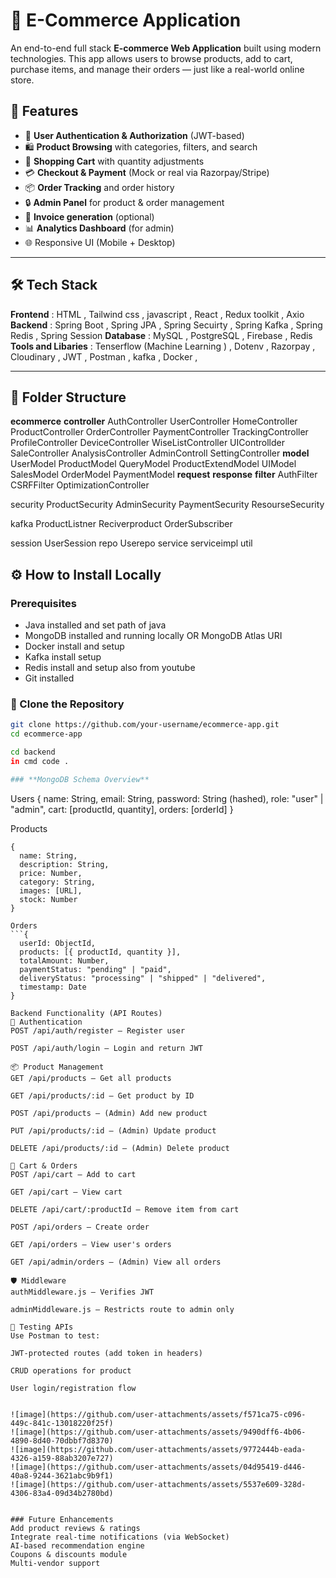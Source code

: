 # 🛒 E-Commerce Application
An end-to-end full stack **E-commerce Web Application** built using modern technologies. This app allows users to browse products, add to cart, purchase items, and manage their orders — just like a real-world online store.

## 📌 Features
- 👤 **User Authentication & Authorization** (JWT-based)
- 🛍️ **Product Browsing** with categories, filters, and search
- 🛒 **Shopping Cart** with quantity adjustments
- 💳 **Checkout & Payment** (Mock or real via Razorpay/Stripe)
- 📦 **Order Tracking** and order history
- 🔒 **Admin Panel** for product & order management
- 🧾 **Invoice generation** (optional)
- 📊 **Analytics Dashboard** (for admin)
- 🌐 Responsive UI (Mobile + Desktop)

- ---

## 🛠️ Tech Stack
**Frontend** : HTML , Tailwind css , javascript , React , Redux toolkit , Axio
**Backend** : Spring Boot , Spring JPA , Spring Secuirty , Spring Kafka , Spring Redis , Spring Session
**Database** : MySQL , PostgreSQL , Firebase , Redis
**Tools and Libaries** : Tenserflow (Machine Learning ) , Dotenv , Razorpay , Cloudinary , JWT , Postman , kafka , Docker , 

---

## 🧩 Folder Structure
**ecommerce**
  **controller**
    AuthController
    UserController
    HomeController
    ProductController
    OrderController
    PaymentController
    TrackingController
    ProfileController
    DeviceController
    WiseListController
    UIControllder
    SaleController
    AnalysisController
    AdminControll
    SettingController
  **model**
    UserModel
    ProductModel
    QueryModel
    ProductExtendModel
    UIModel
    SalesModel
    OrderModel
    PaymentModel
  **request**
  **response**
  **filter**
     AuthFilter
     CSRFFilter
     OptimizationController
     
  security
     ProductSecurity
     AdminSecurity
     PaymentSecurity
     ResourseSecurity
     
  kafka
    ProductListner
    Reciverproduct
    OrderSubscriber
  
  session
     UserSession
  repo
    Userepo
  service
  serviceimpl
  util




## ⚙️ How to Install Locally

### Prerequisites

-  Java installed and set path of java
- MongoDB installed and running locally OR MongoDB Atlas URI
- Docker install and setup
- Kafka install setup
- Redis install and setup also from youtube
- Git installed


### 🔽 Clone the Repository

```bash
git clone https://github.com/your-username/ecommerce-app.git
cd ecommerce-app

cd backend
in cmd code .

### **MongoDB Schema Overview**
```
Users
{
  name: String,
  email: String,
  password: String (hashed),
  role: "user" | "admin",
  cart: [productId, quantity],
  orders: [orderId]
}

Products
```
{
  name: String,
  description: String,
  price: Number,
  category: String,
  images: [URL],
  stock: Number
}

Orders
```{
  userId: ObjectId,
  products: [{ productId, quantity }],
  totalAmount: Number,
  paymentStatus: "pending" | "paid",
  deliveryStatus: "processing" | "shipped" | "delivered",
  timestamp: Date
}

Backend Functionality (API Routes)
📌 Authentication
POST /api/auth/register — Register user

POST /api/auth/login — Login and return JWT

📦 Product Management
GET /api/products — Get all products

GET /api/products/:id — Get product by ID

POST /api/products — (Admin) Add new product

PUT /api/products/:id — (Admin) Update product

DELETE /api/products/:id — (Admin) Delete product

🛒 Cart & Orders
POST /api/cart — Add to cart

GET /api/cart — View cart

DELETE /api/cart/:productId — Remove item from cart

POST /api/orders — Create order

GET /api/orders — View user's orders

GET /api/admin/orders — (Admin) View all orders

🛡️ Middleware
authMiddleware.js — Verifies JWT

adminMiddleware.js — Restricts route to admin only

🧪 Testing APIs
Use Postman to test:

JWT-protected routes (add token in headers)

CRUD operations for product

User login/registration flow


![image](https://github.com/user-attachments/assets/f571ca75-c096-449c-841c-13018220f25f)
![image](https://github.com/user-attachments/assets/9490dff6-4b06-4890-8d40-70dbbf7d8370)
![image](https://github.com/user-attachments/assets/9772444b-eada-4326-a159-88ab3207e727)
![image](https://github.com/user-attachments/assets/04d95419-d446-40a8-9244-3621abc9b9f1)
![image](https://github.com/user-attachments/assets/5537e609-328d-4306-83a4-09d34b2780bd)


### Future Enhancements
Add product reviews & ratings
Integrate real-time notifications (via WebSocket)
AI-based recommendation engine
Coupons & discounts module
Multi-vendor support
















